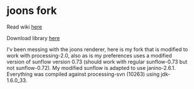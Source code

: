 # joons fork #

Read wiki [here](https://github.com/monkstone/joons-fork/wiki/_pages) 

Download library [here](https://github.com/monkstone/joons/downloads) 

I'v been messing with the joons renderer, here is my fork that is modified to work with processing-2.0, also as is my preferences uses a modified version of sunflow version 0.73 (should work with regular sunflow-0.73 but not sunflow-0.72). My modified sunflow is adapted to use janino-2.6.1. Everything was compiled against processing-svn (10263)
using jdk-1.6.0_33.